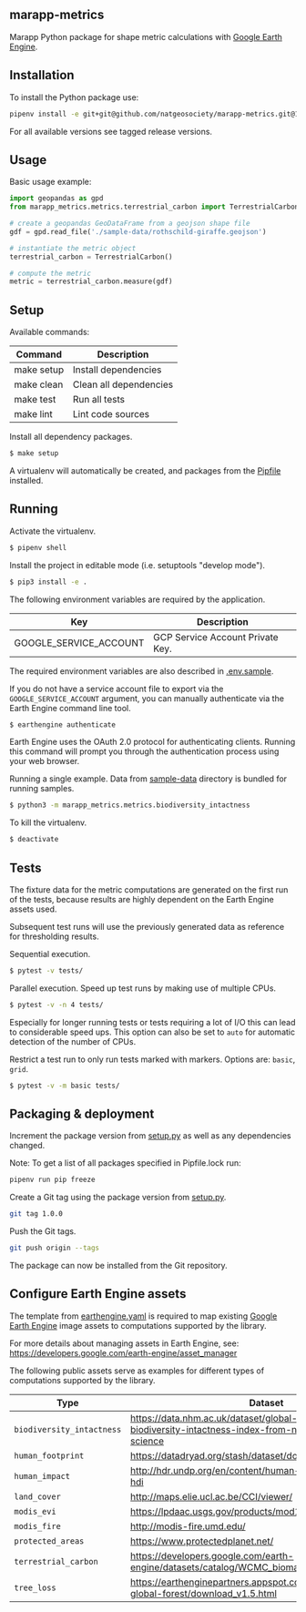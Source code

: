 ## marapp-metrics
 
Marapp Python package for shape metric calculations with [Google Earth Engine](https://earthengine.google.com).

## Installation

To install the Python package use:

```bash
pipenv install -e git+git@github.com/natgeosociety/marapp-metrics.git@1.0.0#egg=marapp-metrics
```
For all available versions see tagged release versions.

## Usage

Basic usage example:

```python
import geopandas as gpd
from marapp_metrics.metrics.terrestrial_carbon import TerrestrialCarbon

# create a geopandas GeoDataFrame from a geojson shape file
gdf = gpd.read_file('./sample-data/rothschild-giraffe.geojson')

# instantiate the metric object
terrestrial_carbon = TerrestrialCarbon()

# compute the metric
metric = terrestrial_carbon.measure(gdf)
```

## Setup

Available commands:

| **Command**       | **Description**              |
| ----------------- | ---------------------------- |
| make setup        | Install dependencies         |
| make clean        | Clean all dependencies       |
| make test         | Run all tests                |
| make lint         | Lint code sources            |

Install all dependency packages.

```bash
$ make setup
```

A virtualenv will automatically be created, and packages from the [Pipfile](./Pipfile) installed.

## Running

Activate the virtualenv.

```bash
$ pipenv shell
```

Install the project in editable mode (i.e. setuptools "develop mode").

```bash
$ pip3 install -e .
```

The following environment variables are required by the application.

| **Key**                | **Description**                                                                  |
| ---------------------- |----------------------------------------------------------------------------------|
| GOOGLE_SERVICE_ACCOUNT | GCP Service Account Private Key.                                                 |

The required environment variables are also described in [.env.sample](.env.sample).

If you do not have a service account file to export via the `GOOGLE_SERVICE_ACCOUNT` argument, you can manually authenticate via the Earth Engine command line tool. 
 
```bash
$ earthengine authenticate
```

Earth Engine uses the OAuth 2.0 protocol for authenticating clients. Running this command will prompt you through the authentication process using your web browser.

Running a single example. Data from [sample-data](sample-data) directory is bundled for running samples.

```bash
$ python3 -m marapp_metrics.metrics.biodiversity_intactness
```

To kill the virtualenv.

```bash
$ deactivate
```

## Tests

The fixture data for the metric computations are generated on the first run of the tests, because results are highly dependent on the Earth Engine assets used. 

Subsequent test runs will use the previously generated data as reference for thresholding results.

Sequential execution.

```bash
$ pytest -v tests/
```

Parallel execution. Speed up test runs by making use of multiple CPUs.
```bash
$ pytest -v -n 4 tests/
```
Especially for longer running tests or tests requiring a lot of I/O this can lead to considerable speed ups. This option can also be set to `auto` for automatic detection of the number of CPUs.

Restrict a test run to only run tests marked with markers. Options are: `basic`, `grid`.

```bash
$ pytest -v -m basic tests/ 
```

## Packaging & deployment

Increment the package version from [setup.py](setup.py) as well as any dependencies changed.

Note: To get a list of all packages specified in Pipfile.lock run:
```bash
pipenv run pip freeze
```

Create a Git tag using the package version from [setup.py](setup.py).
```bash
git tag 1.0.0
```

Push the Git tags.

```bash
git push origin --tags
```

The package can now be installed from the Git repository.

## Configure Earth Engine assets

The template from [earthengine.yaml](src/earthpulse_metrics/earthengine.yaml) is required to map existing [Google Earth Engine](https://earthengine.google.com) image assets to computations supported by the library.

For more details about managing assets in Earth Engine, see: https://developers.google.com/earth-engine/asset_manager

The following public assets serve as examples for different types of computations supported by the library.

| **Type** | **Dataset** |
| ------------- |---------------- |
| `biodiversity_intactness` | https://data.nhm.ac.uk/dataset/global-map-of-the-biodiversity-intactness-index-from-newbold-et-al-2016-science |
| `human_footprint` | https://datadryad.org/stash/dataset/doi:10.5061/dryad.052q5 |
| `human_impact` | http://hdr.undp.org/en/content/human-development-index-hdi |
| `land_cover` | http://maps.elie.ucl.ac.be/CCI/viewer/ |
| `modis_evi` | https://lpdaac.usgs.gov/products/mod13q1v006/ |
| `modis_fire`|  http://modis-fire.umd.edu/ |
| `protected_areas` | https://www.protectedplanet.net/ |
| `terrestrial_carbon` | https://developers.google.com/earth-engine/datasets/catalog/WCMC_biomass_carbon_density_v1_0 |
| `tree_loss` | https://earthenginepartners.appspot.com/science-2013-global-forest/download_v1.5.html |

